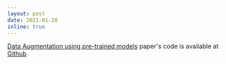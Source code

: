 ```yaml
---
layout: post
date: 2021-01-28 
inline: true
---
```


[Data Augmentation using pre-trained models](https://aclanthology.org/2020.lifelongnlp-1.3.pdf) paper's code is available at [Github](https://github.com/varunkumar-dev/TransformersDataAugmentation)

